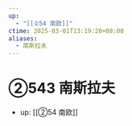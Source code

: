 ```yaml
---
up:
  - "[[②54 南欧]]"
ctime: 2025-03-01T13:19:20+08:00
aliases:
  - 南斯拉夫
---
```


# ②543 南斯拉夫

- up: [[②54 南欧]]

